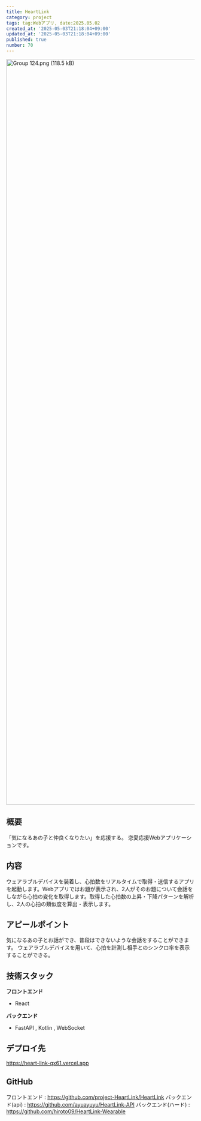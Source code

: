 ```yaml
---
title: HeartLink
category: project
tags: tag:Webアプリ, date:2025.05.02
created_at: '2025-05-03T21:18:04+09:00'
updated_at: '2025-05-03T21:18:04+09:00'
published: true
number: 70
---
```


<img width="1988" alt="Group 124.png (118.5 kB)" src="https://img.esa.io/uploads/production/attachments/22241/2025/05/03/148527/7a73c993-44ef-4bbb-8599-da69c4d28a71.png">

## 概要
「気になるあの子と仲良くなりたい」を応援する。
恋愛応援Webアプリケーションです。

## 内容
ウェアラブルデバイスを装着し、心拍数をリアルタイムで取得・送信するアプリを起動します。Webアプリではお題が表示され、2人がそのお題について会話をしながら心拍の変化を取得します。取得した心拍数の上昇・下降パターンを解析し、2人の心拍の類似度を算出・表示します。

## アピールポイント
気になるあの子とお話ができ、普段はできないような会話をすることができます。
ウェアラブルデバイスを用いて、心拍を計測し相手とのシンクロ率を表示することができる。


## 技術スタック
**フロントエンド**
- React 


**バックエンド**
- FastAPI , Kotlin , WebSocket


## デプロイ先
https://heart-link-qx61.vercel.app

## GitHub
フロントエンド  :  https://github.com/project-HeartLink/HeartLink
バックエンド(api)  :  https://github.com/ayuayuyu/HeartLink-API
バックエンド(ハード) : https://github.com/hiroto09/HeartLink-Wearable


